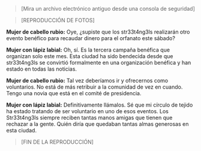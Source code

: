 >[Mira un archivo electrónico antiguo desde una consola de seguridad]
  
 >[REPRODUCCIÓN DE FOTOS]
  
 **Mujer de cabello rubio:** Oye, ¿supiste que los str33t4ng3ls realizarán otro evento benéfico para recaudar dinero para el orfanato este sábado?
  
 **Mujer con lápiz labial:** Oh, sí.  Es la tercera campaña benéfica que organizan solo este mes.  Esta ciudad ha sido bendecida desde que str33t4ng3ls se convirtió formalmente en una organización benéfica y han estado en todas las noticias.
  
 **Mujer de cabello rubio:** Tal vez deberíamos ir y ofrecernos como voluntarios.  No está de más retribuir a la comunidad de vez en cuando.  Tengo una novia que está en el comité de presidencia.
  
 **Mujer con lápiz labial:** Definitivamente llámalos.  Sé que mi círculo de tejido ha estado tratando de ser voluntario en uno de esos eventos.  Los Str33t4ng3ls siempre reciben tantas manos amigas que tienen que rechazar a la gente.  Quién diría que quedaban tantas almas generosas en esta ciudad.
  
 >[FIN DE LA REPRODUCCIÓN]
